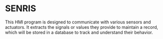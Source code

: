 # SENRIS
This HMI program is designed to communicate with various sensors and actuators. It extracts the signals or values they provide to maintain a record, which will be stored in a database to track and understand their behavior.
